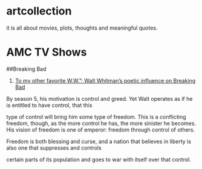 artcollection
=============

it is all about movies, plots, thoughts and meaningful quotes.

AMC TV Shows
=============

##Breaking Bad
1. [To my other favorite W.W.”: Walt Whitman’s poetic influence on Breaking Bad](http://criticalmargins.com/2012/09/19/to-my-other-favorite-w-w-walt-whitmans-breaking-bad/)
 
By season 5, his motivation is control and greed. Yet Walt operates as if he is entitled to have control, that this

type of control will bring him some type of freedom. This is a conflicting freedom, though, as the more control he has, the more sinister he becomes. His vision of freedom  is one of emperor: freedom through control of others.

Freedom is both blessing and curse, and a nation that believes in liberty is also one that suppresses and controls

certain parts of its population and goes to war with itself over that control.


 
